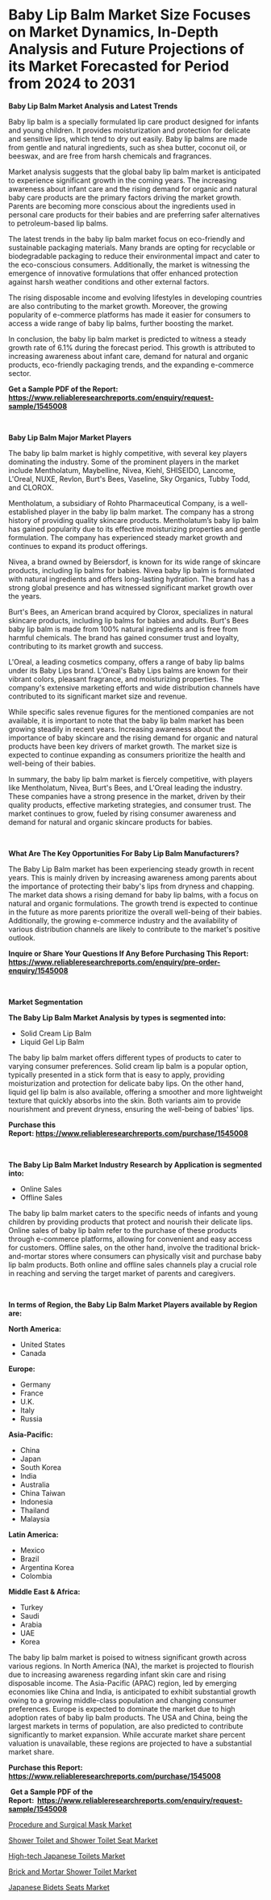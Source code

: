 <p><h1>Baby Lip Balm Market Size Focuses on Market Dynamics, In-Depth Analysis and Future Projections of its Market Forecasted for Period from 2024 to 2031</h1></p><p><strong>Baby Lip Balm Market Analysis and Latest Trends</strong></p>
<p><p>Baby lip balm is a specially formulated lip care product designed for infants and young children. It provides moisturization and protection for delicate and sensitive lips, which tend to dry out easily. Baby lip balms are made from gentle and natural ingredients, such as shea butter, coconut oil, or beeswax, and are free from harsh chemicals and fragrances.</p><p>Market analysis suggests that the global baby lip balm market is anticipated to experience significant growth in the coming years. The increasing awareness about infant care and the rising demand for organic and natural baby care products are the primary factors driving the market growth. Parents are becoming more conscious about the ingredients used in personal care products for their babies and are preferring safer alternatives to petroleum-based lip balms.</p><p>The latest trends in the baby lip balm market focus on eco-friendly and sustainable packaging materials. Many brands are opting for recyclable or biodegradable packaging to reduce their environmental impact and cater to the eco-conscious consumers. Additionally, the market is witnessing the emergence of innovative formulations that offer enhanced protection against harsh weather conditions and other external factors.</p><p>The rising disposable income and evolving lifestyles in developing countries are also contributing to the market growth. Moreover, the growing popularity of e-commerce platforms has made it easier for consumers to access a wide range of baby lip balms, further boosting the market.</p><p>In conclusion, the baby lip balm market is predicted to witness a steady growth rate of 6.1% during the forecast period. This growth is attributed to increasing awareness about infant care, demand for natural and organic products, eco-friendly packaging trends, and the expanding e-commerce sector.</p></p>
<p><strong>Get a Sample PDF of the Report:&nbsp; <a href="https://www.reliableresearchreports.com/enquiry/request-sample/1545008">https://www.reliableresearchreports.com/enquiry/request-sample/1545008</a></strong></p>
<p>&nbsp;</p>
<p><strong>Baby Lip Balm Major Market Players</strong></p>
<p><p>The baby lip balm market is highly competitive, with several key players dominating the industry. Some of the prominent players in the market include Mentholatum, Maybelline, Nivea, Kiehl, SHISEIDO, Lancome, L'Oreal, NUXE, Revlon, Burt's Bees, Vaseline, Sky Organics, Tubby Todd, and CLOROX.</p><p>Mentholatum, a subsidiary of Rohto Pharmaceutical Company, is a well-established player in the baby lip balm market. The company has a strong history of providing quality skincare products. Mentholatum’s baby lip balm has gained popularity due to its effective moisturizing properties and gentle formulation. The company has experienced steady market growth and continues to expand its product offerings.</p><p>Nivea, a brand owned by Beiersdorf, is known for its wide range of skincare products, including lip balms for babies. Nivea baby lip balm is formulated with natural ingredients and offers long-lasting hydration. The brand has a strong global presence and has witnessed significant market growth over the years.</p><p>Burt's Bees, an American brand acquired by Clorox, specializes in natural skincare products, including lip balms for babies and adults. Burt's Bees baby lip balm is made from 100% natural ingredients and is free from harmful chemicals. The brand has gained consumer trust and loyalty, contributing to its market growth and success.</p><p>L'Oreal, a leading cosmetics company, offers a range of baby lip balms under its Baby Lips brand. L'Oreal's Baby Lips balms are known for their vibrant colors, pleasant fragrance, and moisturizing properties. The company's extensive marketing efforts and wide distribution channels have contributed to its significant market size and revenue.</p><p>While specific sales revenue figures for the mentioned companies are not available, it is important to note that the baby lip balm market has been growing steadily in recent years. Increasing awareness about the importance of baby skincare and the rising demand for organic and natural products have been key drivers of market growth. The market size is expected to continue expanding as consumers prioritize the health and well-being of their babies.</p><p>In summary, the baby lip balm market is fiercely competitive, with players like Mentholatum, Nivea, Burt's Bees, and L'Oreal leading the industry. These companies have a strong presence in the market, driven by their quality products, effective marketing strategies, and consumer trust. The market continues to grow, fueled by rising consumer awareness and demand for natural and organic skincare products for babies.</p></p>
<p>&nbsp;</p>
<p><strong>What Are The Key Opportunities For Baby Lip Balm Manufacturers?</strong></p>
<p><p>The Baby Lip Balm market has been experiencing steady growth in recent years. This is mainly driven by increasing awareness among parents about the importance of protecting their baby's lips from dryness and chapping. The market data shows a rising demand for baby lip balms, with a focus on natural and organic formulations. The growth trend is expected to continue in the future as more parents prioritize the overall well-being of their babies. Additionally, the growing e-commerce industry and the availability of various distribution channels are likely to contribute to the market's positive outlook.</p></p>
<p><strong>Inquire or Share Your Questions If Any Before Purchasing This Report: <a href="https://www.reliableresearchreports.com/enquiry/pre-order-enquiry/1545008">https://www.reliableresearchreports.com/enquiry/pre-order-enquiry/1545008</a></strong></p>
<p>&nbsp;</p>
<p><strong>Market Segmentation</strong></p>
<p><strong>The Baby Lip Balm Market Analysis by types is segmented into:</strong></p>
<p><ul><li>Solid Cream Lip Balm</li><li>Liquid Gel Lip Balm</li></ul></p>
<p><p>The baby lip balm market offers different types of products to cater to varying consumer preferences. Solid cream lip balm is a popular option, typically presented in a stick form that is easy to apply, providing moisturization and protection for delicate baby lips. On the other hand, liquid gel lip balm is also available, offering a smoother and more lightweight texture that quickly absorbs into the skin. Both variants aim to provide nourishment and prevent dryness, ensuring the well-being of babies' lips.</p></p>
<p><strong>Purchase this Report:&nbsp;<a href="https://www.reliableresearchreports.com/purchase/1545008">https://www.reliableresearchreports.com/purchase/1545008</a></strong></p>
<p>&nbsp;</p>
<p><strong>The Baby Lip Balm Market Industry Research by Application is segmented into:</strong></p>
<p><ul><li>Online Sales</li><li>Offline Sales</li></ul></p>
<p><p>The baby lip balm market caters to the specific needs of infants and young children by providing products that protect and nourish their delicate lips. Online sales of baby lip balm refer to the purchase of these products through e-commerce platforms, allowing for convenient and easy access for customers. Offline sales, on the other hand, involve the traditional brick-and-mortar stores where consumers can physically visit and purchase baby lip balm products. Both online and offline sales channels play a crucial role in reaching and serving the target market of parents and caregivers.</p></p>
<p>&nbsp;</p>
<p><strong>In terms of Region, the Baby Lip Balm Market Players available by Region are:</strong></p>
<p>
    <p> <strong> North America: </strong>
        <ul>
            <li>United States</li>
            <li>Canada</li>
        </ul>
        </p> 
    <p> <strong> Europe: </strong>
        <ul>
            <li>Germany</li>
            <li>France</li>
            <li>U.K.</li>
            <li>Italy</li>
            <li>Russia</li>
        </ul>
        </p> 
    <p> <strong> Asia-Pacific: </strong>
        <ul>
            <li>China</li>
            <li>Japan</li>
            <li>South Korea</li>
            <li>India</li>
            <li>Australia</li>
            <li>China Taiwan</li>
            <li>Indonesia</li>
            <li>Thailand</li>
            <li>Malaysia</li>
        </ul>
        </p> 
    <p> <strong> Latin America: </strong>
        <ul>
            <li>Mexico</li>
            <li>Brazil</li>
            <li>Argentina Korea</li>
            <li>Colombia</li>
        </ul>
        </p> 
    <p> <strong> Middle East & Africa: </strong>
        <ul>
            <li>Turkey</li>
            <li>Saudi</li>
            <li>Arabia</li>
            <li>UAE</li>
            <li>Korea</li>
        </ul>
    </p>
    </p>
<p><p>The baby lip balm market is poised to witness significant growth across various regions. In North America (NA), the market is projected to flourish due to increasing awareness regarding infant skin care and rising disposable income. The Asia-Pacific (APAC) region, led by emerging economies like China and India, is anticipated to exhibit substantial growth owing to a growing middle-class population and changing consumer preferences. Europe is expected to dominate the market due to high adoption rates of baby lip balm products. The USA and China, being the largest markets in terms of population, are also predicted to contribute significantly to market expansion. While accurate market share percent valuation is unavailable, these regions are projected to have a substantial market share.</p></p>
<p><strong>Purchase this Report: <a href="https://www.reliableresearchreports.com/purchase/1545008">https://www.reliableresearchreports.com/purchase/1545008</a></strong></p>
<p>&nbsp;<strong>Get a Sample PDF of the Report:&nbsp;&nbsp;<a href="https://www.reliableresearchreports.com/enquiry/request-sample/1545008">https://www.reliableresearchreports.com/enquiry/request-sample/1545008</a></strong></p>
<p><strong></strong></p>
<p><p><a href="https://github.com/kholmovskayalyudmila/Market-Research-Report-List-2/blob/main/procedure-and-surgical-mask-market.md">Procedure and Surgical Mask Market</a></p><p><a href="https://github.com/sofyaavrova/Market-Research-Report-List-2/blob/main/shower-toilet-and-shower-toilet-seat-market.md">Shower Toilet and Shower Toilet Seat Market</a></p><p><a href="https://github.com/sndrkn/Market-Research-Report-List-2/blob/main/high-tech-japanese-toilets-market.md">High-tech Japanese Toilets Market</a></p><p><a href="https://github.com/melchekhinf/Market-Research-Report-List-2/blob/main/brick-and-mortar-shower-toilet-market.md">Brick and Mortar Shower Toilet Market</a></p><p><a href="https://github.com/merzlyukov93/Market-Research-Report-List-2/blob/main/japanese-bidets-seats-market.md">Japanese Bidets Seats Market</a></p></p>